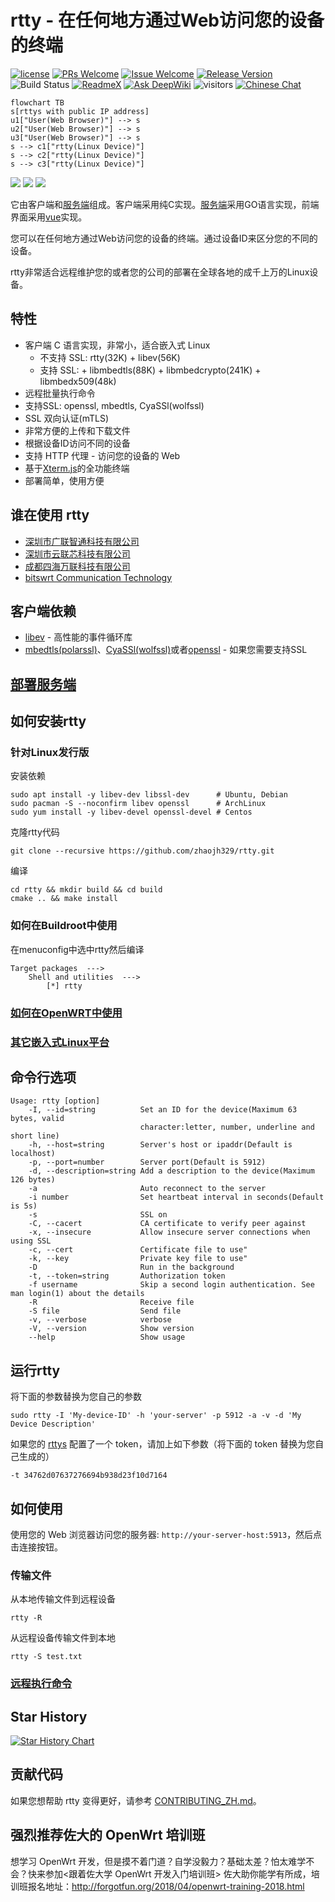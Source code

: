 # rtty - 在任何地方通过Web访问您的设备的终端

[1]: https://img.shields.io/badge/开源协议-MIT-brightgreen.svg?style=plastic
[2]: /LICENSE
[3]: https://img.shields.io/badge/提交代码-欢迎-brightgreen.svg?style=plastic
[4]: https://github.com/zhaojh329/rtty/pulls
[5]: https://img.shields.io/badge/提问-欢迎-brightgreen.svg?style=plastic
[6]: https://github.com/zhaojh329/rtty/issues/new
[7]: https://img.shields.io/badge/发布版本-8.1.5-blue.svg?style=plastic
[8]: https://github.com/zhaojh329/rtty/releases
[9]: https://github.com/zhaojh329/rtty/workflows/build/badge.svg
[10]: https://raw.githubusercontent.com/CodePhiliaX/resource-trusteeship/main/readmex.svg
[11]: https://readmex.com/zhaojh329/rtty
[12]: https://deepwiki.com/badge.svg
[13]: https://deepwiki.com/zhaojh329/rtty
[14]: https://img.shields.io/badge/技术交流群-点击加入：153530783-brightgreen.svg
[15]: https://jq.qq.com/?_wv=1027&k=5PKxbTV

[![license][1]][2]
[![PRs Welcome][3]][4]
[![Issue Welcome][5]][6]
[![Release Version][7]][8]
![Build Status][9]
[![ReadmeX][10]][11]
[![Ask DeepWiki][12]][13]
![visitors](https://visitor-badge.laobi.icu/badge?page_id=zhaojh329.rtty)
[![Chinese Chat][14]][15]

[Xterm.js]: https://github.com/xtermjs/xterm.js
[libev]: http://software.schmorp.de/pkg/libev.html
[openssl]: https://github.com/openssl/openssl
[mbedtls(polarssl)]: https://github.com/ARMmbed/mbedtls
[CyaSSl(wolfssl)]: https://github.com/wolfSSL/wolfssl
[vue]: https://github.com/vuejs/vue
[服务端]: https://github.com/zhaojh329/rttys

```mermaid
flowchart TB
s[rttys with public IP address]
u1["User(Web Browser)"] --> s
u2["User(Web Browser)"] --> s
u3["User(Web Browser)"] --> s
s --> c1["rtty(Linux Device)"]
s --> c2["rtty(Linux Device)"]
s --> c3["rtty(Linux Device)"]
```

![](/img/terminal.gif)
![](/img/file.gif)
![](/img/web.gif)

它由客户端和[服务端]组成。客户端采用纯C实现。[服务端]采用GO语言实现，前端界面采用[vue]实现。

您可以在任何地方通过Web访问您的设备的终端。通过设备ID来区分您的不同的设备。

rtty非常适合远程维护您的或者您的公司的部署在全球各地的成千上万的Linux设备。

## 特性
* 客户端 C 语言实现，非常小，适合嵌入式 Linux
  - 不支持 SSL: rtty(32K) + libev(56K)
  - 支持 SSL: + libmbedtls(88K) + libmbedcrypto(241K) + libmbedx509(48k)
* 远程批量执行命令
* 支持SSL: openssl, mbedtls, CyaSSl(wolfssl)
* SSL 双向认证(mTLS)
* 非常方便的上传和下载文件
* 根据设备ID访问不同的设备
* 支持 HTTP 代理 - 访问您的设备的 Web
* 基于[Xterm.js]的全功能终端
* 部署简单，使用方便

## 谁在使用 rtty
- [深圳市广联智通科技有限公司](https://www.gl-inet.com/)
- [深圳市云联芯科技有限公司](http://www.iyunlink.com/)
- [成都四海万联科技有限公司](https://www.oneiotworld.com/)
- [bitswrt Communication Technology](http://bitswrt.com/)

## 客户端依赖
* [libev] - 高性能的事件循环库
* [mbedtls(polarssl)]、[CyaSSl(wolfssl)]或者[openssl] - 如果您需要支持SSL

## [部署服务端](https://github.com/zhaojh329/rttys/blob/master/README_ZH.md)

## 如何安装rtty
### 针对Linux发行版
安装依赖

    sudo apt install -y libev-dev libssl-dev      # Ubuntu, Debian
    sudo pacman -S --noconfirm libev openssl      # ArchLinux
    sudo yum install -y libev-devel openssl-devel # Centos

克隆rtty代码

    git clone --recursive https://github.com/zhaojh329/rtty.git

编译

    cd rtty && mkdir build && cd build
    cmake .. && make install

### 如何在Buildroot中使用
在menuconfig中选中rtty然后编译

    Target packages  --->
        Shell and utilities  --->
            [*] rtty

### [如何在OpenWRT中使用](/OPENWRT_ZH.md)

### [其它嵌入式Linux平台](/CROSS_COMPILE.md)

## 命令行选项

    Usage: rtty [option]
        -I, --id=string          Set an ID for the device(Maximum 63 bytes, valid
                                 character:letter, number, underline and short line)
        -h, --host=string        Server's host or ipaddr(Default is localhost)
        -p, --port=number        Server port(Default is 5912)
        -d, --description=string Add a description to the device(Maximum 126 bytes)
        -a                       Auto reconnect to the server
        -i number                Set heartbeat interval in seconds(Default is 5s)
        -s                       SSL on
        -C, --cacert             CA certificate to verify peer against
        -x, --insecure           Allow insecure server connections when using SSL
        -c, --cert               Certificate file to use"
        -k, --key                Private key file to use"
        -D                       Run in the background
        -t, --token=string       Authorization token
        -f username              Skip a second login authentication. See man login(1) about the details
        -R                       Receive file
        -S file                  Send file
        -v, --verbose            verbose
        -V, --version            Show version
        --help                   Show usage

## 运行rtty
将下面的参数替换为您自己的参数

    sudo rtty -I 'My-device-ID' -h 'your-server' -p 5912 -a -v -d 'My Device Description'

如果您的 [rttys](https://gitee.com/zhaojh329/rttys) 配置了一个 token，请加上如下参数（将下面的 token 替换为您自己生成的）

    -t 34762d07637276694b938d23f10d7164

## 如何使用
使用您的 Web 浏览器访问您的服务器: `http://your-server-host:5913`，然后点击连接按钮。

### 传输文件
从本地传输文件到远程设备

    rtty -R

从远程设备传输文件到本地

    rtty -S test.txt

### [远程执行命令](/COMMAND_ZH.md)

## Star History
[![Star History Chart](https://api.star-history.com/svg?repos=zhaojh329/rtty&type=Date)](https://www.star-history.com/#zhaojh329/rtty&Date)

## 贡献代码
如果您想帮助 rtty 变得更好，请参考 [CONTRIBUTING_ZH.md](/CONTRIBUTING_ZH.md)。

## 强烈推荐佐大的 OpenWrt 培训班
想学习 OpenWrt 开发，但是摸不着门道？自学没毅力？基础太差？怕太难学不会？快来参加<跟着佐大学 OpenWrt 开发入门培训班> 佐大助你能学有所成，培训班报名地址：http://forgotfun.org/2018/04/openwrt-training-2018.html

